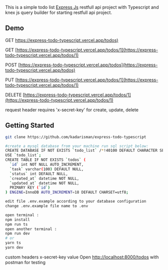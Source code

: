 This is a simple todo list [Express Js](https://expressjs.com/) restfull api project with Typescript and knex js query builder for starting restfull api project.

## Demo

GET [https://express-todo-typescript.vercel.app/todos)](https://express-todo-typescript.vercel.app/todos)

GET [https://express-todo-typescript.vercel.app/todos/1](https://express-todo-typescript.vercel.app/todos/1)

POST [https://express-todo-typescript.vercel.app/todos](https://express-todo-typescript.vercel.app/todos)

PUT [https://express-todo-typescript.vercel.app/todos/1](https://express-todo-typescript.vercel.app/todos/1)

DELETE [https://express-todo-typescript.vercel.app/todos/1](https://express-todo-typescript.vercel.app/todos/1)

request header requires 'x-secret-key' for create, update, delete


## Getting Started

```bash
git clone https://github.com/kadarisman/express-todo-typescript

#create a mysql database from your machine run sql script below:
CREATE DATABASE IF NOT EXISTS `todo_list` /*!40100 DEFAULT CHARACTER SET utf8 */ /*!80016 DEFAULT ENCRYPTION='N' */;
USE `todo_list`;
CREATE TABLE IF NOT EXISTS `todos` (
  `id` int NOT NULL AUTO_INCREMENT,
  `task` varchar(100) DEFAULT NULL,
  `status` int DEFAULT NULL,
  `created_at` datetime NOT NULL,
  `updated_at` datetime NOT NULL,
  PRIMARY KEY (`id`)
) ENGINE=InnoDB AUTO_INCREMENT=18 DEFAULT CHARSET=utf8;

edit file .env.example according to your database configuration
change .env.example file name to .env

open terminal : 
npm install
npm run ts
open another terminal :
npm run dev
# or
yarn ts
yarn dev
```

custom headers x-secret-key value
Open [http://localhost:8000/todos](http://localhost:8000/todos) with postman for testing

